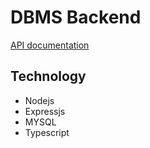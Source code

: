 # DBMS Backend

[API documentation](docs/README.md)

## Technology

- Nodejs
- Expressjs
- MYSQL
- Typescript
